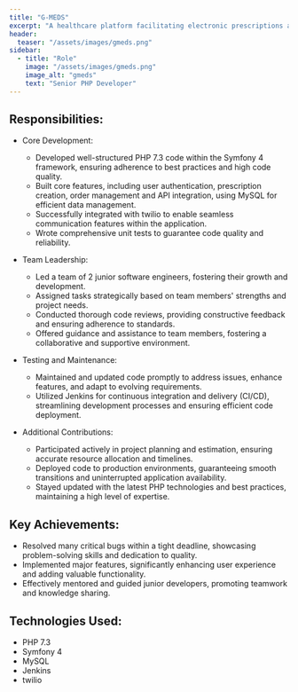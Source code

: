 ```yaml
---
title: "G-MEDS"
excerpt: "A healthcare platform facilitating electronic prescriptions and connecting patients with pharmacies capable of seamless medication delivery."
header:
  teaser: "/assets/images/gmeds.png"
sidebar:
  - title: "Role"
    image: "/assets/images/gmeds.png"
    image_alt: "gmeds"
    text: "Senior PHP Developer"
---
```


## Responsibilities:

  * Core Development:
    * Developed well-structured PHP 7.3 code within the Symfony 4 framework, ensuring adherence to best practices and high code quality.
    * Built core features, including user authentication, prescription creation, order management and API integration, using MySQL for efficient data management.
    * Successfully integrated with twilio to enable seamless communication features within the application.
    * Wrote comprehensive unit tests to guarantee code quality and reliability.

  * Team Leadership:
    * Led a team of 2 junior software engineers, fostering their growth and development.
    * Assigned tasks strategically based on team members' strengths and project needs.
    * Conducted thorough code reviews, providing constructive feedback and ensuring adherence to standards.
    * Offered guidance and assistance to team members, fostering a collaborative and supportive environment.

  * Testing and Maintenance:
    * Maintained and updated code promptly to address issues, enhance features, and adapt to evolving requirements.
    * Utilized Jenkins for continuous integration and delivery (CI/CD), streamlining development processes and ensuring efficient code deployment.

  * Additional Contributions:
    * Participated actively in project planning and estimation, ensuring accurate resource allocation and timelines.
    * Deployed code to production environments, guaranteeing smooth transitions and uninterrupted application availability.
    * Stayed updated with the latest PHP technologies and best practices, maintaining a high level of expertise.

## Key Achievements:

  * Resolved many critical bugs within a tight deadline, showcasing problem-solving skills and dedication to quality.
  * Implemented major features, significantly enhancing user experience and adding valuable functionality.
  * Effectively mentored and guided junior developers, promoting teamwork and knowledge sharing.

## Technologies Used:

  * PHP 7.3
  * Symfony 4
  * MySQL
  * Jenkins
  * twilio